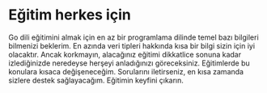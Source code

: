 # Eğitim herkes için

Go dili eğitimini almak için en az bir programlama dilinde temel bazı bilgileri bilmenizi beklerim. En azında veri tipleri hakkında kısa bir bilgi sizin için iyi olacaktır. Ancak korkmayın, alacağınız eğitimi dikkatlice sonuna kadar izlediğinizde neredeyse herşeyi anladığınızı göreceksiniz. Eğitimlerde bu konulara kısaca değişeneceğim. Sorularını iletirseniz, en kısa zamanda sizlere destek sağlayacağım. Eğitimin keyfini çıkarın.
